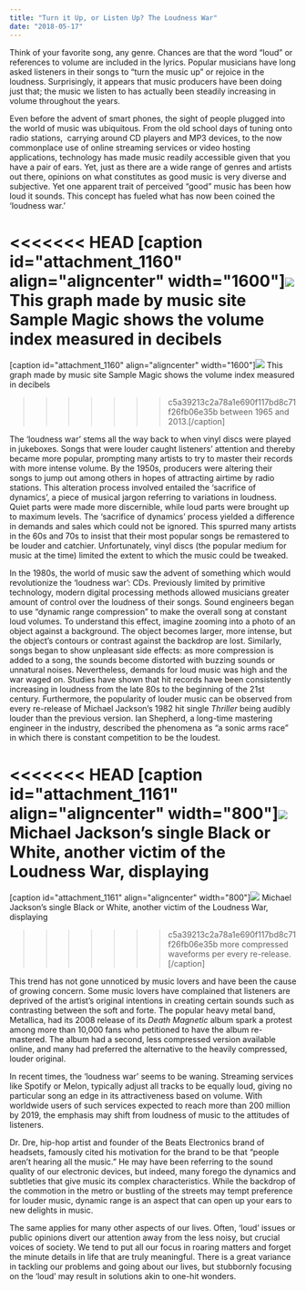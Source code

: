 ```yaml
---
title: "Turn it Up, or Listen Up? The Loudness War"
date: "2018-05-17"
---
```


Think of your favorite song, any genre. Chances are that the word “loud” or references to volume are included in the lyrics. Popular musicians have long asked listeners in their songs to “turn the music up” or rejoice in the loudness. Surprisingly, it appears that music producers have been doing just that; the music we listen to has actually been steadily increasing in volume throughout the years.

Even before the advent of smart phones, the sight of people plugged into the world of music was ubiquitous. From the old school days of tuning onto radio stations,  carrying around CD players and MP3 devices, to the now commonplace use of online streaming services or video hosting applications, technology has made music readily accessible given that you have a pair of ears. Yet, just as there are a wide range of genres and artists out there, opinions on what constitutes as good music is very diverse and subjective. Yet one apparent trait of perceived “good” music has been how loud it sounds. This concept has fueled what has now been coined the ‘loudness war.’

<<<<<<< HEAD
\[caption id="attachment\_1160" align="aligncenter" width="1600"\]![](./images/1-Loudness-Graph.jpeg) This graph made by music site Sample Magic shows the volume index measured in decibels  
=======
\[caption id="attachment\_1160" align="aligncenter" width="1600"\]![](images/1-Loudness-Graph.jpeg) This graph made by music site Sample Magic shows the volume index measured in decibels  
>>>>>>> c5a39213c2a78a1e690f117bd8c71f26fb06e35b
between 1965 and 2013.\[/caption\]

The ‘loudness war’ stems all the way back to when vinyl discs were played in jukeboxes. Songs that were louder caught listeners’ attention and thereby became more popular, prompting many artists to try to master their records with more intense volume. By the 1950s, producers were altering their songs to jump out among others in hopes of attracting airtime by radio stations. This alteration process involved entailed the ‘sacrifice of dynamics’, a piece of musical jargon referring to variations in loudness. Quiet parts were made more discernible, while loud parts were brought up to maximum levels. The ‘sacrifice of dynamics’ process yielded a difference in demands and sales which could not be ignored. This spurred many artists in the 60s and 70s to insist that their most popular songs be remastered to be louder and catchier. Unfortunately, vinyl discs (the popular medium for music at the time) limited the extent to which the music could be tweaked.

In the 1980s, the world of music saw the advent of something which would revolutionize the ‘loudness war’: CDs. Previously limited by primitive technology, modern digital processing methods allowed musicians greater amount of control over the loudness of their songs. Sound engineers began to use “dynamic range compression” to make the overall song at constant loud volumes. To understand this effect, imagine zooming into a photo of an object against a background. The object becomes larger, more intense, but the object’s contours or contrast against the backdrop are lost. Similarly, songs began to show unpleasant side effects: as more compression is added to a song, the sounds become distorted with buzzing sounds or unnatural noises. Nevertheless, demands for loud music was high and the war waged on. Studies have shown that hit records have been consistently increasing in loudness from the late 80s to the beginning of the 21st century. Furthermore, the popularity of louder music can be observed from every re-release of Michael Jackson’s 1982 hit single _Thriller_ being audibly louder than the previous version. Ian Shepherd, a long-time mastering engineer in the industry, described the phenomena as “a sonic arms race” in which there is constant competition to be the loudest.

<<<<<<< HEAD
\[caption id="attachment\_1161" align="aligncenter" width="800"\]![](./images/2-Jackson-Comparison.png) Michael Jackson’s single Black or White, another victim of the Loudness War, displaying  
=======
\[caption id="attachment\_1161" align="aligncenter" width="800"\]![](images/2-Jackson-Comparison.png) Michael Jackson’s single Black or White, another victim of the Loudness War, displaying  
>>>>>>> c5a39213c2a78a1e690f117bd8c71f26fb06e35b
more compressed waveforms per every re-release.\[/caption\]

This trend has not gone unnoticed by music lovers and have been the cause of growing concern. Some music lovers have complained that listeners are deprived of the artist’s original intentions in creating certain sounds such as contrasting between the soft and forte. The popular heavy metal band, Metallica, had its 2008 release of its _Death Magnetic_ album spark a protest among more than 10,000 fans who petitioned to have the album re-mastered. The album had a second, less compressed version available online, and many had preferred the alternative to the heavily compressed, louder original.

In recent times, the ‘loudness war’ seems to be waning. Streaming services like Spotify or Melon, typically adjust all tracks to be equally loud, giving no particular song an edge in its attractiveness based on volume. With worldwide users of such services expected to reach more than 200 million by 2019, the emphasis may shift from loudness of music to the attitudes of listeners.

Dr. Dre, hip-hop artist and founder of the Beats Electronics brand of headsets, famously cited his motivation for the brand to be that “people aren’t hearing all the music.” He may have been referring to the sound quality of our electronic devices, but indeed, many forego the dynamics and subtleties that give music its complex characteristics. While the backdrop of the commotion in the metro or bustling of the streets may tempt preference for louder music, dynamic range is an aspect that can open up your ears to new delights in music.

The same applies for many other aspects of our lives. Often, ‘loud’ issues or public opinions divert our attention away from the less noisy, but crucial voices of society. We tend to put all our focus in roaring matters and forget the minute details in life that are truly meaningful. There is a great variance in tackling our problems and going about our lives, but stubbornly focusing on the ‘loud’ may result in solutions akin to one-hit wonders.
